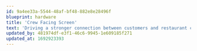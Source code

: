 ```yaml
---
id: 9a4ee33a-5544-48af-bf48-882e8e28496f
blueprint: hardware
title: 'Crew Facing Screen'
text: 'Driving a stronger connection between customers and restaurant crews, this solution lives inside the order-taking window and mirrors menu board content to create clarity and opportunities for upsell.'
updated_by: 481974df-e3f1-46c6-9945-1e609185f271
updated_at: 1692923393
---
```

